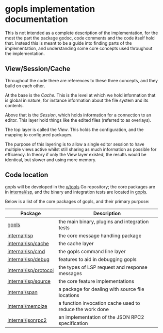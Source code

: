 # gopls implementation documentation

This is not intended as a complete description of the implementation, for the most the part the package godoc, code comments and the code itself hold that.
Instead this is meant to be a guide into finding parts of the implementation, and understanding some core concepts used throughout the implementation.

## View/Session/Cache

Throughout the code there are references to these three concepts, and they build on each other.

At the base is the *Cache*. This is the level at which we hold information that is global in nature, for instance information about the file system and its contents.

Above that is the *Session*, which holds information for a connection to an editor. This layer hold things like the edited files (referred to as overlays).

The top layer is called the *View*. This holds the configuration, and the mapping to configured packages.

The purpose of this layering is to allow a single editor session to have multiple views active whilst still sharing as much information as possible for efficiency.
In theory if only the View layer existed, the results would be identical, but slower and using more memory.

## Code location

gopls will be developed in the [x/tools] Go repository; the core packages are in [internal/lsp], and the binary and integration tests are located in [gopls].

Below is a list of the core packages of gopls, and their primary purpose:

Package | Description
--- | ---
[gopls] | the main binary, plugins and integration tests
[internal/lsp] | the core message handling package
[internal/lsp/cache] | the cache layer
[internal/lsp/cmd] | the gopls command line layer
[internal/lsp/debug] | features to aid in debugging gopls
[internal/lsp/protocol] | the types of LSP request and response messages
[internal/lsp/source] | the core feature implementations
[internal/span] | a package for dealing with source file locations
[internal/memoize] | a function invocation cache used to reduce the work done
[internal/jsonrpc2] | an implementation of the JSON RPC2 specification

[gopls]: https://github.com/golang/tools/tree/master/gopls
[internal/jsonrpc2]: https://github.com/golang/tools/tree/master/internal/jsonrpc2
[internal/lsp]: https://github.com/golang/tools/tree/master/gopls/internal/lsp
[internal/lsp/cache]: https://github.com/golang/tools/tree/master/gopls/internal/lsp/cache
[internal/lsp/cmd]: https://github.com/golang/tools/tree/master/gopls/internal/lsp/cmd
[internal/lsp/debug]: https://github.com/golang/tools/tree/master/gopls/internal/lsp/debug
[internal/lsp/protocol]: https://github.com/golang/tools/tree/master/gopls/internal/lsp/protocol
[internal/lsp/source]: https://github.com/golang/tools/tree/master/gopls/internal/lsp/source
[internal/memoize]: https://github.com/golang/tools/tree/master/internal/memoize
[internal/span]: https://github.com/golang/tools/tree/master/gopls/internal/span
[x/tools]: https://github.com/golang/tools

